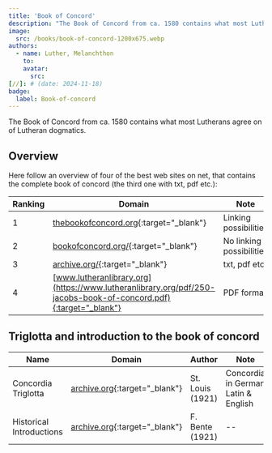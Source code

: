 ```yaml
---
title: 'Book of Concord'
description: "The Book of Concord from ca. 1580 contains what most Lutherans agree on of Lutheran dogmatics."
image:
  src: /books/book-of-concord-1200x675.webp
authors:
  - name: Luther, Melanchthon
    to: 
    avatar:
      src: 
[//]: # (date: 2024-11-18)
badge:
  label: Book-of-concord
---
```


The Book of Concord from ca. 1580 contains what most Lutherans agree on of Lutheran dogmatics.

## Overview
Here follow an overview of four of the best web sites on net, that contains the complete book of concord (the third one with txt, pdf etc.):

| Ranking | Domain      | Note |
| --- | --------- | ----------- |
| 1 | [thebookofconcord.org](https://thebookofconcord.org/three-universal-or-ecumenical-creeds/){:target="_blank"} | Linking possibilities |
| 2 | [bookofconcord.org/](https://bookofconcord.org/){:target="_blank"} | No linking possibilities |
| 3 | [archive.org/](https://archive.org/details/thebookofconcord00unknuoft){:target="_blank"} | txt, pdf etc. |
| 4 | [www.lutheranlibrary.org](https://www.lutheranlibrary.org/pdf/250-jacobs-book-of-concord.pdf){:target="_blank"} | PDF format |

## Triglotta and introduction to the book of concord

| Name | Domain      | Author | Note |
| --- | --------- | ----------- | --- |
| Concordia Triglotta | [archive.org](https://archive.org/details/concordiatriglot0000unse/mode/2up){:target="_blank"} | St. Louis (1921) | Concordia in German Latin & English |
| Historical Introductions | [archive.org](https://archive.org/details/bente-historical-introductions-triglotta-from-ocr2/mode/1up){:target="_blank"} | F. Bente (1921) | -- |

